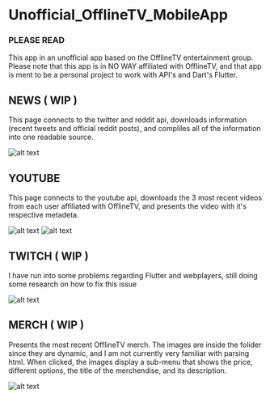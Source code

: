 # Unofficial_OfflineTV_MobileApp

### PLEASE READ 
This app in an unofficial app based on the OfflineTV entertainment group. Please note that this app is in NO WAY affiliated with OfflineTV, and that app is ment to be a personal project to work with API's and Dart's Flutter.



## NEWS ( WIP )
This page connects to the twitter and reddit api, downloads information (recent tweets and official reddit posts),
and compliles all of the information into one readable source.

![alt text](https://github.com/Tamiyo/Unofficial_OfflineTV_MobileApp/blob/master/resources/news.png)

## YOUTUBE
This page connects to the youtube api, downloads the 3 most recent videos from each user affiliated with OfflineTV,
and presents the video with it's respective metadeta.

![alt text](https://github.com/Tamiyo/Unofficial_OfflineTV_MobileApp/blob/master/resources/youtube.png)
![alt text](https://github.com/Tamiyo/Unofficial_OfflineTV_MobileApp/blob/master/resources/youtube2.png)

## TWITCH ( WIP )
I have run into some problems regarding Flutter and webplayers, still doing some research on how to fix this issue

![alt text](https://github.com/Tamiyo/Unofficial_OfflineTV_MobileApp/blob/master/resources/twitch.png)


## MERCH ( WIP )
Presents the most recent OfflineTV merch. The images are inside the folider since they are dynamic, and I am not currently
very familiar with parsing html. When clicked, the images display a sub-menu that shows the price, different options, the
title of the merchendise, and its description.

![alt text](https://github.com/Tamiyo/Unofficial_OfflineTV_MobileApp/blob/master/resources/merch.png)
